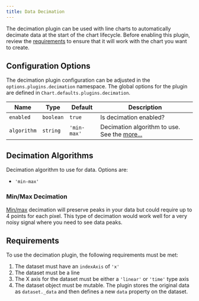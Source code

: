 ```yaml
---
title: Data Decimation
---
```


The decimation plugin can be used with line charts to automatically decimate data at the start of the chart lifecycle. Before enabling this plugin, review the [requirements](#requirements) to ensure that it will work with the chart you want to create.

## Configuration Options

The decimation plugin configuration can be adjusted in the `options.plugins.decimation` namespace. The global options for the plugin are defined in `Chart.defaults.plugins.decimation`.

| Name | Type | Default | Description
| ---- | ---- | ------- | -----------
| `enabled` | `boolean` | `true` | Is decimation enabled?
| `algorithm` | `string` | `'min-max'` | Decimation algorithm to use. See the [more...](#decimation-algorithms)

## Decimation Algorithms

Decimation algorithm to use for data. Options are:

* `'min-max'`

### Min/Max Decimation

[Min/max](https://digital.ni.com/public.nsf/allkb/F694FFEEA0ACF282862576020075F784) decimation will preserve peaks in your data but could require up to 4 points for each pixel. This type of decimation would work well for a very noisy signal where you need to see data peaks.

## Requirements

To use the decimation plugin, the following requirements must be met:

1. The dataset must have an `indexAxis` of `'x'`
2. The dataset must be a line
3. The X axis for the dataset must be either a `'linear'` or `'time'` type axis
4. The dataset object must be mutable. The plugin stores the original data as `dataset._data` and then defines a new `data` property on the dataset.
